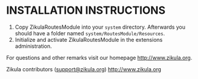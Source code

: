 # INSTALLATION INSTRUCTIONS

1. Copy ZikulaRoutesModule into your `system` directory. Afterwards you should have a folder named `system/RoutesModule/Resources`.
2. Initialize and activate ZikulaRoutesModule in the extensions administration.

For questions and other remarks visit our homepage http://www.zikula.org.

Zikula contributors (support@zikula.org)
http://www.zikula.org
